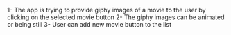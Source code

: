 1- The app is trying to provide giphy images of a movie to the user by clicking on the selected movie button
2- The giphy images can be animated or being still
3- User can add new movie button to the list
